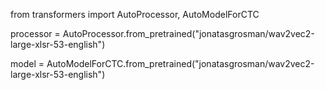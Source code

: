 from transformers import AutoProcessor, AutoModelForCTC

processor = AutoProcessor.from_pretrained("jonatasgrosman/wav2vec2-large-xlsr-53-english")

model = AutoModelForCTC.from_pretrained("jonatasgrosman/wav2vec2-large-xlsr-53-english")
